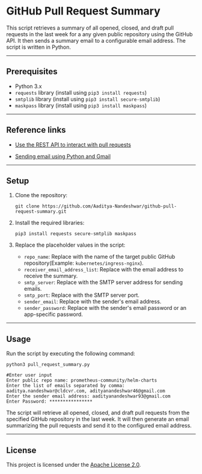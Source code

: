 # GitHub Pull Request Summary

This script retrieves a summary of all opened, closed, and draft pull requests in the last week for a any given public repository using the GitHub API. It then sends a summary email to a configurable email address. The script is written in Python.

---

## Prerequisites

- Python 3.x
- `requests` library (install using `pip3 install requests`)
- `smtplib` library (install using `pip3 install secure-smtplib`)
- `maskpass` library (install using `pip3 install maskpass`)

---

## Reference links

   * [Use the REST API to interact with pull requests](https://docs.github.com/en/rest/pulls/pulls?apiVersion=2022-11-28#get-a-pull-request)
   
   * [Sending email using Python and Gmail](https://www.interviewqs.com/blog/py-email)

---

## Setup

1. Clone the repository:

   ```shell
   git clone https://github.com/Aaditya-Nandeshwar/github-pull-request-summary.git

2. Install the required libraries:

   ```shell
   pip3 install requests secure-smtplib maskpass

3. Replace the placeholder values in the script:

   * `repo_name`: Replace with the name of the target public GitHub repository(Example: `kubernetes/ingress-nginx`).
   * `receiver_email_address_list`: Replace with the email address to receive the summary. 
   * `smtp_server`: Replace with the SMTP server address for sending emails. 
   * `smtp_port`: Replace with the SMTP server port. 
   * `sender_email`: Replace with the sender's email address. 
   * `sender_password`: Replace with the sender's email password or an app-specific password.
   
---

## Usage

   Run the script by executing the following command:

   ```shell
   python3 pull_request_summary.py
   
   #Enter user input
   Enter public repo name: prometheus-community/helm-charts
   Enter the list of emails separated by comma: aaditya.nandeshwar@cldcvr.com, adityanandeshwar46@gmail.com
   Enter the sender email address: aadityanandeshwar93@gmail.com
   Enter Password: ****************

   ```
   The script will retrieve all opened, closed, and draft pull requests from the specified GitHub repository in the last week. It will then generate an email summarizing the pull requests and send it to the configured email address.

---

## License

   This project is licensed under the [Apache License 2.0](https://github.com/kubernetes/ingress-nginx/blob/main/LICENSE).